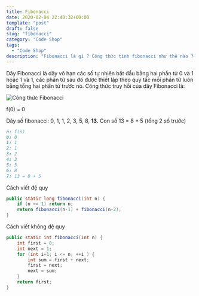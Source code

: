 ```yaml
---
title: Fibonacci
date: 2020-02-04 22:40:32+00:00
template: "post"
draft: false
slug: "fibonacci"
category: "Code Shop"
tags:
  - "Code Shop"
description: "Fibonacci là gì ? Công thức tính fibonacci như thế nào ? Áp dụng vào Java viết thông thường hay đệ quy thì viết như thế nào ?"
---
```

Dãy Fibonacci là dãy vô hạn các số tự nhiên bắt đầu bằng hai phần tử 0 và 1 hoặc 1 và 1, các phần tử sau đó được thiết lập theo quy tắc mỗi phần tử luôn bằng tổng hai phần tử trước nó. Công thức truy hồi của dãy Fibonacci là:

![Công thức Fibonacci](/media/fibonacci.svg "Công thức fibonacci")

f(0) = 0

Dãy số fibonacci: 0, 1, 1, 2, 3, 5, 8, **13.** Con số 13 = 8 + 5 (tổng 2 số trước)
```md
n: f(n)
0: 0
1: 1
2: 1
3: 2
4: 3
5: 5
6: 8   
7: 13 = 8 + 5
```

Cách viết đệ quy
```java
public static long fibonacci(int n) {
    if (n <= 1) return n;
    return fibonacci(n-1) + fibonacci(n-2);
}
```

Cách viết không đệ quy
```java
public static int fibonacci(int n) {		
	int first = 0;
	int next = 1;
	for (int i=1; i <= n; ++i ) {
		int sum = first + next;
		first = next;
		next = sum;
	}		
	return first;
}
```

